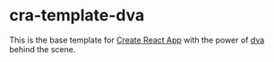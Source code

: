 # cra-template-dva

This is the base template for [Create React App](https://github.com/facebook/create-react-app) with the power of [dva](https://github.com/dvajs/dva) behind the scene.
